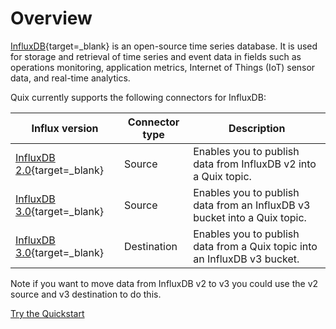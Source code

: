 # Overview

[InfluxDB](https://www.influxdata.com/products/influxdb-overview/){target=_blank} is an open-source time series database. It is used for storage and retrieval of time series and event data in fields such as operations monitoring, application metrics, Internet of Things (IoT) sensor data, and real-time analytics.    

Quix currently supports the following connectors for InfluxDB:

| Influx version | Connector type | Description |
|----|----|----|
| [InfluxDB 2.0](https://github.com/quixio/quix-samples/tree/main/python/sources/InfluxDB-2.0){target=_blank} | Source | Enables you to publish data from InfluxDB v2 into a Quix topic. |
| [InfluxDB 3.0](https://github.com/quixio/quix-samples/tree/main/python/sources/InfluxDB){target=_blank} | Source | Enables you to publish data from an InfluxDB v3 bucket into a Quix topic. |
| [InfluxDB 3.0](https://github.com/quixio/quix-samples/tree/main/python/destinations/InfluxDB){target=_blank} | Destination | Enables you to publish data from a Quix topic into an InfluxDB v3 bucket. |

Note if you want to move data from InfluxDB v2 to v3 you could use the v2 source and v3 destination to do this.

<div>
<a class="md-button md-button--primary" href="../influxdb/quickstart.html" style="margin-right:.5rem;">Try the Quickstart</a>
<br/>
</div>

